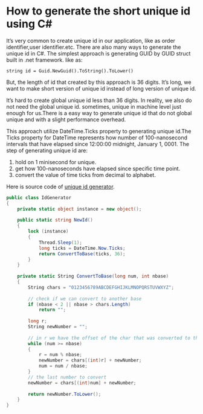 How to generate the short unique id using C#
=========

It’s very common to create unique id in our application, like as order identifier,user identifier.etc. There are also many ways to generate the unique id in C#. The simplest approach is generating GUID by GUID struct built in .net framework. like as:

`string id = Guid.NewGuid().ToString().ToLower()`

But, the length of id that created by this approach is 36 digits. It’s long, we want to make short version of unique id instead of long version of unique id.

It’s hard to create global unique id less than 36 digits. In reality, we also do not need the global unique id. sometimes, unique in machine level just enough for us.There is a easy way to generate unique id that do not global unique and with a slight performance overhead.

This approach utilize DateTime.Ticks property to generating unique id.The Ticks property for DateTime represents how number of 100-nanosecond intervals that have elapsed since 12:00:00 midnight, January 1, 0001. The step of generating unique id are:

1. hold on 1 minisecond for unique.
1. get how 100-nanoseconds have elapsed since specific time point.
1. convert the value of time ticks from decimal to alphabet.
 
Here is source code of [unique id generator](http://code.google.com/p/code-gallery/source/browse/trunk/dotnet/common-lib/common-lib/IdGenerator.cs).

```csharp
public class IdGenerator
{
    private static object instance = new object();
 
    public static string NewId()
    {
        lock (instance)
        {
            Thread.Sleep(1);
            long ticks = DateTime.Now.Ticks;
            return ConvertToBase(ticks, 36);
        }
    }
 
    private static String ConvertToBase(long num, int nbase)
    {
        String chars = "0123456789ABCDEFGHIJKLMNOPQRSTUVWXYZ";
 
        // check if we can convert to another base
        if (nbase < 2 || nbase > chars.Length)
            return "";
 
        long r;
        String newNumber = "";
 
        // in r we have the offset of the char that was converted to the new base
        while (num >= nbase)
        {
            r = num % nbase;
            newNumber = chars[(int)r] + newNumber;
            num = num / nbase;
        }
        // the last number to convert
        newNumber = chars[(int)num] + newNumber;
 
        return newNumber.ToLower();
    }
}
```
